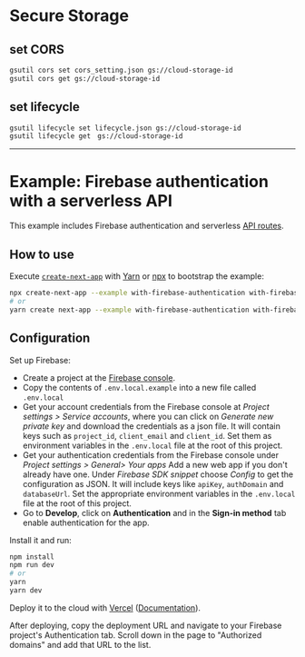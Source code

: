 # Secure Storage

## set CORS

```bash
gsutil cors set cors_setting.json gs://cloud-storage-id
gsutil cors get gs://cloud-storage-id
```

## set lifecycle

```bash
gsutil lifecycle set lifecycle.json gs://cloud-storage-id
gsutil lifecycle get　gs://cloud-storage-id
```

---

# Example: Firebase authentication with a serverless API

This example includes Firebase authentication and serverless [API routes](https://nextjs.org/docs/api-routes/introduction).

## How to use

Execute [`create-next-app`](https://github.com/vercel/next.js/tree/canary/packages/create-next-app) with [Yarn](https://yarnpkg.com/lang/en/docs/cli/create/) or [npx](https://github.com/zkat/npx#readme) to bootstrap the example:

```bash
npx create-next-app --example with-firebase-authentication with-firebase-authentication-app
# or
yarn create next-app --example with-firebase-authentication with-firebase-authentication-app
```

## Configuration

Set up Firebase:

- Create a project at the [Firebase console](https://console.firebase.google.com/).
- Copy the contents of `.env.local.example` into a new file called `.env.local`
- Get your account credentials from the Firebase console at _Project settings > Service accounts_, where you can click on _Generate new private key_ and download the credentials as a json file. It will contain keys such as `project_id`, `client_email` and `client_id`. Set them as environment variables in the `.env.local` file at the root of this project.
- Get your authentication credentials from the Firebase console under _Project settings > General> Your apps_ Add a new web app if you don't already have one. Under _Firebase SDK snippet_ choose _Config_ to get the configuration as JSON. It will include keys like `apiKey`, `authDomain` and `databaseUrl`. Set the appropriate environment variables in the `.env.local` file at the root of this project.
- Go to **Develop**, click on **Authentication** and in the **Sign-in method** tab enable authentication for the app.

Install it and run:

```bash
npm install
npm run dev
# or
yarn
yarn dev
```

Deploy it to the cloud with [Vercel](https://vercel.com/import?filter=next.js&utm_source=github&utm_medium=readme&utm_campaign=next-example) ([Documentation](https://nextjs.org/docs/deployment)).

After deploying, copy the deployment URL and navigate to your Firebase project's Authentication tab. Scroll down in the page to "Authorized domains" and add that URL to the list.
